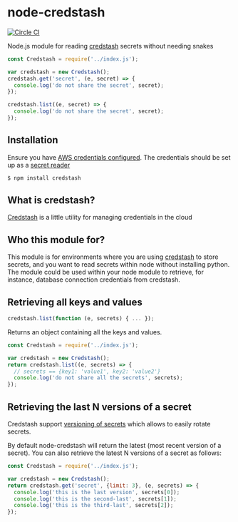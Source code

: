 # node-credstash
[![Circle CI](https://circleci.com/gh/roylines/node-credstash.svg?style=svg)](https://circleci.com/gh/roylines/node-credstash)

Node.js module for reading [credstash](https://github.com/fugue/credstash) secrets without needing snakes

```js
const Credstash = require('../index.js');

var credstash = new Credstash();
credstash.get('secret', (e, secret) => {
  console.log('do not share the secret', secret);
});

credstash.list((e, secret) => {
  console.log('do not share the secret', secret);
});
```

## Installation
Ensure you have [AWS credentials configured](http://docs.aws.amazon.com/AWSJavaScriptSDK/guide/node-configuring.html).
The credentials should be set up as a [secret reader](https://github.com/fugue/credstash#secret-reader)

```bash
$ npm install credstash
```

## What is credstash?
[Credstash](https://github.com/fugue/credstash) is a little utility for managing credentials in the cloud

## Who this module for?
This module is for environments where you are using [credstash](https://github.com/fugue/credstash) to store secrets,
and you want to read secrets within node without installing python.
The module could be used within your node module to retrieve, for instance, database connection credentials from credstash.

## Retrieving all keys and values

```js
credstash.list(function (e, secrets) { ... });
```

Returns an object containing all the keys and values.

```js
const Credstash = require('../index.js');

var credstash = new Credstash();
return credstash.list((e, secrets) => {
  // secrets == {key1: 'value1', key2: 'value2'}
  console.log('do not share all the secrets', secrets);
});
```

## Retrieving the last N versions of a secret
Credstash support [versioning of secrets](https://github.com/fugue/credstash#versioning-secrets) which allows to easily rotate secrets.

By default node-credstash will return the latest (most recent version of a secret).
You can also retrieve the latest N versions of a secret as follows:

```js
const Credstash = require('../index.js');

var credstash = new Credstash();
return credstash.get('secret', {limit: 3}, (e, secrets) => {
  console.log('this is the last version', secrets[0]);
  console.log('this is the second-last', secrets[1]);
  console.log('this is the third-last', secrets[2]);
});
```

